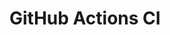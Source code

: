 # GitHub Actions CI

















































































































































































































































































